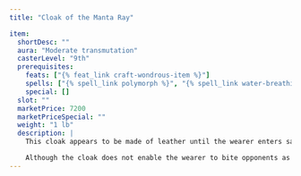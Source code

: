 ```yaml
---
title: "Cloak of the Manta Ray"

item:
  shortDesc: ""
  aura: "Moderate transmutation"
  casterLevel: "9th"
  prerequisites:
    feats: ["{% feat_link craft-wondrous-item %}"]
    spells: ["{% spell_link polymorph %}", "{% spell_link water-breathing %}"]
    special: []
  slot: ""
  marketPrice: 7200
  marketPriceSpecial: ""
  weight: "1 lb"
  description: |
    This cloak appears to be made of leather until the wearer enters salt water. At that time the _cloak of the manta ray_ adheres to the individual, and he appears nearly identical to a manta ray (as the {% spell_link polymorph %} spell, except that it allows only manta ray form). He gains a +3 natural armor bonus, the ability to breathe underwater, and a swim speed of 60 feet, like a real manta ray.

    Although the cloak does not enable the wearer to bite opponents as a manta ray does, it does have a tail spine that can be used to strike at opponents behind the wearer, dealing {% die_roll 1 6 0 %} points of damage. This attack can be used in addition to any other attack the character has, using his highest melee attack bonus. The wearer can release his arms from the cloak without sacrificing underwater movement if so desired.
---
```

